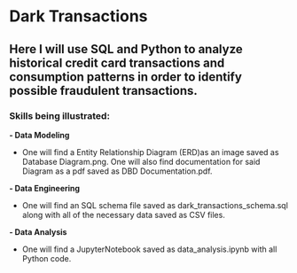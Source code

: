 # **Dark Transactions**
## **Here I will use SQL and Python to analyze historical credit card transactions and consumption patterns in order to identify possible fraudulent transactions.**

### **Skills being illustrated:**

**- Data Modeling**
- One will find a Entity Relationship Diagram (ERD)as an image saved as Database Diagram.png. One will also find documentation for said Diagram as a pdf saved as DBD Documentation.pdf. 

**- Data Engineering**
- One will find an SQL schema file saved as dark_transactions_schema.sql along with all of the necessary data saved as CSV files.

**- Data Analysis**
- One will find a JupyterNotebook saved as data_analysis.ipynb with all Python code.
